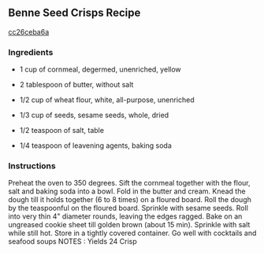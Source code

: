 ## Benne Seed Crisps Recipe

[cc26ceba6a](http://cookeatshare.com/recipes/benne-seed-crisps-83505)

### Ingredients

 - 1 cup of cornmeal, degermed, unenriched, yellow

 - 2 tablespoon of butter, without salt

 - 1/2 cup of wheat flour, white, all-purpose, unenriched

 - 1/3 cup of seeds, sesame seeds, whole, dried

 - 1/2 teaspoon of salt, table

 - 1/4 teaspoon of leavening agents, baking soda

### Instructions

Preheat the oven to 350 degrees. Sift the cornmeal together with the flour, salt and baking soda into a bowl. Fold in the butter and cream. Knead the dough till it holds together (6 to 8 times) on a floured board. Roll the dough by the teaspoonful on the floured board. Sprinkle with sesame seeds. Roll into very thin 4" diameter rounds, leaving the edges ragged. Bake on an ungreased cookie sheet till golden brown (about 15 min). Sprinkle with salt while still hot. Store in a tightly covered container. Go well with cocktails and seafood soups NOTES : Yields 24 Crisp